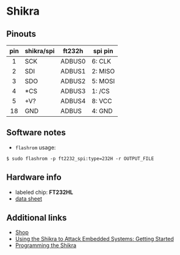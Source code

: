 

# Shikra


## Pinouts

| pin | shikra/spi | ft232h | spi pin |
|:---:|------------|--------|---------|
|  1  |     SCK    | ADBUS0 | 6:  CLK |
|  2  |     SDI    | ADBUS1 | 2: MISO |
|  3  |     SDO    | ADBUS2 | 5: MOSI |
|  4  |     *CS    | ADBUS3 | 1:  /CS |
|  5  |     +V?    | ADBUS4 | 8:  VCC |
| 18  |     GND    | ADBUS  | 4:  GND |




## Software notes

 - `flashrom` usage:
```
$ sudo flashrom -p ft2232_spi:type=232H -r OUTPUT_FILE
```




## Hardware info

 - labeled chip: **FT232HL**
 - [data sheet](https://www.ftdichip.com/Support/Documents/DataSheets/ICs/DS_FT232H.pdf)




## Additional links

 - [Shop](https://int3.cc/products/the-shikra)
 - [Using the Shikra to Attack Embedded Systems: Getting Started](https://www.xipiter.com/musings/using-the-shikra-to-attack-embedded-systems-getting-started)
 - [Programming the Shikra](https://www.xipiter.com/musings/programming-the-shikra)




